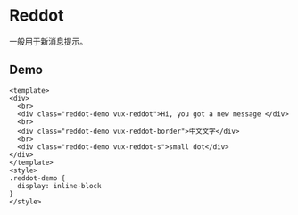 # Reddot

一般用于新消息提示。

## Demo

``` vux components=Group
<template>
<div>
  <br>
  <div class="reddot-demo vux-reddot">Hi, you got a new message </div>
  <br>
  <div class="reddot-demo vux-reddot-border">中文文字</div>
  <br>
  <div class="reddot-demo vux-reddot-s">small dot</div>
</div>
</template>
<style>
.reddot-demo {
  display: inline-block
}
</style>
```